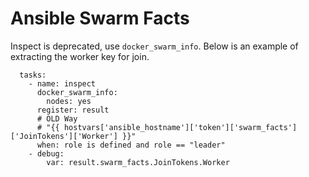 # Ansible Swarm Facts
Inspect is deprecated, use `docker_swarm_info`.  Below is an example of extracting the worker key for join.  


```
  tasks:
    - name: inspect
      docker_swarm_info:
        nodes: yes
      register: result
      # OLD Way
      # "{{ hostvars['ansible_hostname']['token']['swarm_facts']['JoinTokens']['Worker'] }}"
      when: role is defined and role == "leader"
    - debug:
        var: result.swarm_facts.JoinTokens.Worker
```
